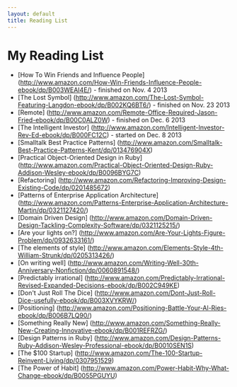 ```yaml
---
layout: default
title: Reading List
---
```


# My Reading List
* [How To Win Friends and Influence People]
(http://www.amazon.com/How-Win-Friends-Influence-People-ebook/dp/B003WEAI4E/)
<span class="finish">- finished on Nov. 4 2013</span>
* [The Lost Symbol]
(http://www.amazon.com/The-Lost-Symbol-Featuring-Langdon-ebook/dp/B002KQ6BT6/)
<span class="finish">- finished on Nov. 23 2013</span>
* [Remote]
(http://www.amazon.com/Remote-Office-Required-Jason-Fried-ebook/dp/B00C0ALZ0W) <span class="finish">- finished on Dec. 6 2013</span>
* [The Intelligent Investor]
(http://www.amazon.com/Intelligent-Investor-Rev-Ed-ebook/dp/B000FC12C)
<span class="finish">- started on Dec. 8 2013 </span>
* [Smalltalk Best Practice Patterns]
(http://www.amazon.com/Smalltalk-Best-Practice-Patterns-Kent/dp/013476904X)
* [Practical Object-Oriented Design in Ruby]
(http://www.amazon.com/Practical-Object-Oriented-Design-Ruby-Addison-Wesley-ebook/dp/B0096BYG7C)
* [Refactoring]
(http://www.amazon.com/Refactoring-Improving-Design-Existing-Code/dp/0201485672)
* [Patterns of Enterprise Application Architecture]
(http://www.amazon.com/Patterns-Enterprise-Application-Architecture-Martin/dp/0321127420/)
* [Domain Driven Design]
(http://www.amazon.com/Domain-Driven-Design-Tackling-Complexity-Software/dp/0321125215/)
* [Are your lights on?]
(http://www.amazon.com/Are-Your-Lights-Figure-Problem/dp/0932633161/)
* [The elements of style]
(http://www.amazon.com/Elements-Style-4th-William-Strunk/dp/0205313426/)
* [On writing well]
(http://www.amazon.com/Writing-Well-30th-Anniversary-Nonfiction/dp/0060891548/)
* [Predictably irrational]
(http://www.amazon.com/Predictably-Irrational-Revised-Expanded-Decisions-ebook/dp/B002C949KE)
* [Don't Just Roll The Dice]
(http://www.amazon.com/Dont-Just-Roll-Dice-usefully-ebook/dp/B003XVYKRW/)
* [Positioning]
(http://www.amazon.com/Positioning-Battle-Your-Al-Ries-ebook/dp/B006B7LQ90/)
* [Something Really New]
(http://www.amazon.com/Something-Really-New-Creating-Innovative-ebook/dp/B001REFRZG/)
* [Design Patterns in Ruby]
(http://www.amazon.com/Design-Patterns-Ruby-Addison-Wesley-Professional-ebook/dp/B0010SEN1S)
* [The $100 Startup]
(http://www.amazon.com/The-100-Startup-Reinvent-Living/dp/0307951529)
* [The Power of Habit]
(http://www.amazon.com/Power-Habit-Why-What-Change-ebook/dp/B0055PGUYU)